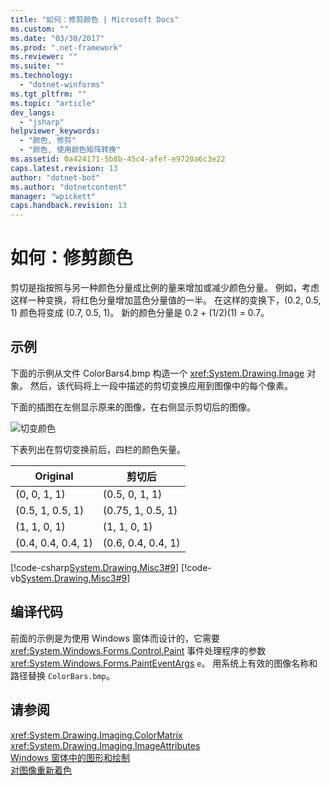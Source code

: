 ```yaml
---
title: "如何：修剪颜色 | Microsoft Docs"
ms.custom: ""
ms.date: "03/30/2017"
ms.prod: ".net-framework"
ms.reviewer: ""
ms.suite: ""
ms.technology: 
  - "dotnet-winforms"
ms.tgt_pltfrm: ""
ms.topic: "article"
dev_langs: 
  - "jsharp"
helpviewer_keywords: 
  - "颜色, 修剪"
  - "颜色, 使用颜色矩阵转换"
ms.assetid: 0a424171-5b8b-45c4-afef-e9720a6c3e22
caps.latest.revision: 13
author: "dotnet-bot"
ms.author: "dotnetcontent"
manager: "wpickett"
caps.handback.revision: 13
---
```

# 如何：修剪颜色
剪切是指按照与另一种颜色分量成比例的量来增加或减少颜色分量。  例如，考虑这样一种变换，将红色分量增加蓝色分量值的一半。  在这样的变换下，\(0.2, 0.5, 1\) 颜色将变成 \(0.7, 0.5, 1\)。  新的颜色分量是 0.2 \+ \(1\/2\)\(1\) \= 0.7。  
  
## 示例  
 下面的示例从文件 ColorBars4.bmp 构造一个 <xref:System.Drawing.Image> 对象。  然后，该代码将上一段中描述的剪切变换应用到图像中的每个像素。  
  
 下面的插图在左侧显示原来的图像，在右侧显示剪切后的图像。  
  
 ![切变颜色](../../../../docs/framework/winforms/advanced/media/colortrans6.png "colortrans6")  
  
 下表列出在剪切变换前后，四栏的颜色矢量。  
  
|Original|剪切后|  
|--------------|---------|  
|\(0, 0, 1, 1\)|\(0.5, 0, 1, 1\)|  
|\(0.5, 1, 0.5, 1\)|\(0.75, 1, 0.5, 1\)|  
|\(1, 1, 0, 1\)|\(1, 1, 0, 1\)|  
|\(0.4, 0.4, 0.4, 1\)|\(0.6, 0.4, 0.4, 1\)|  
  
 [!code-csharp[System.Drawing.Misc3#9](../../../../samples/snippets/csharp/VS_Snippets_Winforms/System.Drawing.Misc3/CS/Form1.cs#9)]
 [!code-vb[System.Drawing.Misc3#9](../../../../samples/snippets/visualbasic/VS_Snippets_Winforms/System.Drawing.Misc3/VB/Form1.vb#9)]  
  
## 编译代码  
 前面的示例是为使用 Windows 窗体而设计的，它需要 <xref:System.Windows.Forms.Control.Paint> 事件处理程序的参数 <xref:System.Windows.Forms.PaintEventArgs> `e`。  用系统上有效的图像名称和路径替换 `ColorBars.bmp`。  
  
## 请参阅  
 <xref:System.Drawing.Imaging.ColorMatrix>   
 <xref:System.Drawing.Imaging.ImageAttributes>   
 [Windows 窗体中的图形和绘制](../../../../docs/framework/winforms/advanced/graphics-and-drawing-in-windows-forms.md)   
 [对图像重新着色](../../../../docs/framework/winforms/advanced/recoloring-images.md)